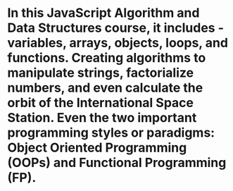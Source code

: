 # In this JavaScript Algorithm and Data Structures course, it includes - variables, arrays, objects, loops, and functions. Creating algorithms to manipulate strings, factorialize numbers, and even calculate the orbit of the International Space Station. Even the two important programming styles or paradigms: Object Oriented Programming (OOPs) and Functional Programming (FP).
